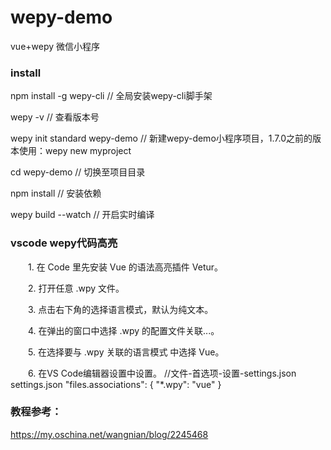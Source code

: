 # wepy-demo
vue+wepy  微信小程序 

### install
npm install -g wepy-cli     // 全局安装wepy-cli脚手架

wepy -v     // 查看版本号

wepy init standard wepy-demo    // 新建wepy-demo小程序项目，1.7.0之前的版本使用：wepy new myproject

cd wepy-demo    // 切换至项目目录

npm install     // 安装依赖

wepy build --watch      // 开启实时编译


### vscode wepy代码高亮
  1. 在 Code 里先安装 Vue 的语法高亮插件 Vetur。

  2. 打开任意 .wpy 文件。

  3. 点击右下角的选择语言模式，默认为纯文本。

  4. 在弹出的窗口中选择 .wpy 的配置文件关联...。

  5. 在选择要与 .wpy 关联的语言模式 中选择 Vue。

  6. 在VS Code编辑器设置中设置。 //文件-首选项-设置-settings.json settings.json "files.associations": { "*.wpy": "vue" }


### 教程参考：

https://my.oschina.net/wangnian/blog/2245468